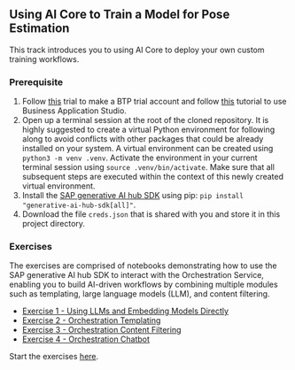## Using AI Core to Train a Model for Pose Estimation

This track introduces you to using AI Core to deploy your own custom training workflows.

### Prerequisite

1. Follow [this](https://developers.sap.com/tutorials/hcp-create-trial-account..html
) trial to make a BTP trial account and follow [this](https://developers.sap.com/tutorials/appstudio-onboarding..html) tutorial to use Business Application Studio.
2. Open up a terminal session at the root of the cloned repository. It is highly suggested to create a virtual Python environment for following along to avoid conflicts with other packages that could be already installed on your system. A virtual environment can be created using `python3 -m venv .venv`. Activate the environment in your current terminal session using `source .venv/bin/activate`. Make sure that all subsequent steps are executed within the context of this newly created virtual environment.
3. Install the [SAP generative AI hub SDK](https://pypi.org/project/generative-ai-hub-sdk/) using pip: `pip install "generative-ai-hub-sdk[all]"`.
4. Download the file `creds.json` that is shared with you and store it in this project directory.

### Exercises

The exercises are comprised of notebooks demonstrating how to use the SAP generative AI hub SDK to interact with the Orchestration Service, enabling you to build AI-driven workflows by combining multiple modules such as templating, large language models (LLM), and content filtering.

- [Exercise 1 - Using LLMs and Embedding Models Directly](./ex1.ipynb)
- [Exercise 2 - Orchestration Templating](./ex2.ipynb)
- [Exercise 3 - Orchestration Content Filtering](./ex3.ipynb)
- [Exercise 4 - Orchestration Chatbot](./ex4.ipynb)

Start the exercises [here](./ex1.ipynb).
